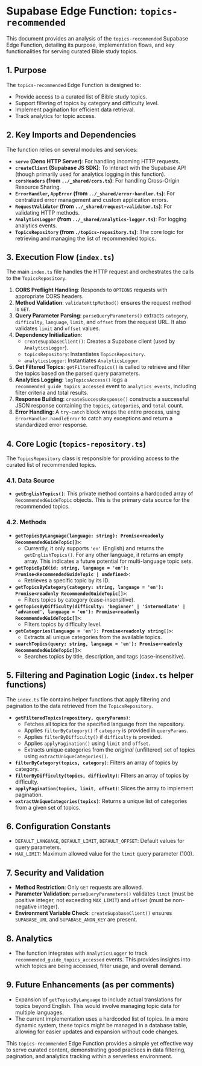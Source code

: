 # Supabase Edge Function: `topics-recommended`

This document provides an analysis of the `topics-recommended` Supabase Edge Function, detailing its purpose, implementation flows, and key functionalities for serving curated Bible study topics.

## 1. Purpose

The `topics-recommended` Edge Function is designed to:

-   Provide access to a curated list of Bible study topics.
-   Support filtering of topics by category and difficulty level.
-   Implement pagination for efficient data retrieval.
-   Track analytics for topic access.

## 2. Key Imports and Dependencies

The function relies on several modules and services:

-   **`serve` (Deno HTTP Server)**: For handling incoming HTTP requests.
-   **`createClient` (Supabase JS SDK)**: To interact with the Supabase API (though primarily used for analytics logging in this function).
-   **`corsHeaders` (from `../_shared/cors.ts`)**: For handling Cross-Origin Resource Sharing.
-   **`ErrorHandler`, `AppError` (from `../_shared/error-handler.ts`)**: For centralized error management and custom application errors.
-   **`RequestValidator` (from `../_shared/request-validator.ts`)**: For validating HTTP methods.
-   **`AnalyticsLogger` (from `../_shared/analytics-logger.ts`)**: For logging analytics events.
-   **`TopicsRepository` (from `./topics-repository.ts`)**: The core logic for retrieving and managing the list of recommended topics.

## 3. Execution Flow (`index.ts`)

The main `index.ts` file handles the HTTP request and orchestrates the calls to the `TopicsRepository`.

1.  **CORS Preflight Handling**: Responds to `OPTIONS` requests with appropriate CORS headers.
2.  **Method Validation**: `validateHttpMethod()` ensures the request method is `GET`.
3.  **Query Parameter Parsing**: `parseQueryParameters()` extracts `category`, `difficulty`, `language`, `limit`, and `offset` from the request URL. It also validates `limit` and `offset` values.
4.  **Dependency Initialization**:
    *   `createSupabaseClient()`: Creates a Supabase client (used by `AnalyticsLogger`).
    *   `topicsRepository`: Instantiates `TopicsRepository`.
    *   `analyticsLogger`: Instantiates `AnalyticsLogger`.
5.  **Get Filtered Topics**: `getFilteredTopics()` is called to retrieve and filter the topics based on the parsed query parameters.
6.  **Analytics Logging**: `logTopicsAccess()` logs a `recommended_guide_topics_accessed` event to `analytics_events`, including filter criteria and total results.
7.  **Response Building**: `createSuccessResponse()` constructs a successful JSON response containing the `topics`, `categories`, and `total` count.
8.  **Error Handling**: A `try-catch` block wraps the entire process, using `ErrorHandler.handleError` to catch any exceptions and return a standardized error response.

## 4. Core Logic (`topics-repository.ts`)

The `TopicsRepository` class is responsible for providing access to the curated list of recommended topics.

### 4.1. Data Source

-   **`getEnglishTopics()`**: This private method contains a hardcoded array of `RecommendedGuideTopic` objects. This is the primary data source for the recommended topics.

### 4.2. Methods

-   **`getTopicsByLanguage(language: string): Promise<readonly RecommendedGuideTopic[]>`**:
    *   Currently, it only supports `'en'` (English) and returns the `getEnglishTopics()`. For any other language, it returns an empty array. This indicates a future potential for multi-language topic sets.
-   **`getTopicById(id: string, language = 'en'): Promise<RecommendedGuideTopic | undefined>`**:
    *   Retrieves a specific topic by its ID.
-   **`getTopicsByCategory(category: string, language = 'en'): Promise<readonly RecommendedGuideTopic[]>`**:
    *   Filters topics by category (case-insensitive).
-   **`getTopicsByDifficulty(difficulty: 'beginner' | 'intermediate' | 'advanced', language = 'en'): Promise<readonly RecommendedGuideTopic[]>`**:
    *   Filters topics by difficulty level.
-   **`getCategories(language = 'en'): Promise<readonly string[]>`**:
    *   Extracts all unique categories from the available topics.
-   **`searchTopics(query: string, language = 'en'): Promise<readonly RecommendedGuideTopic[]>`**:
    *   Searches topics by title, description, and tags (case-insensitive).

## 5. Filtering and Pagination Logic (`index.ts` helper functions)

The `index.ts` file contains helper functions that apply filtering and pagination to the data retrieved from the `TopicsRepository`.

-   **`getFilteredTopics(repository, queryParams)`**:
    *   Fetches all topics for the specified language from the repository.
    *   Applies `filterByCategory()` if `category` is provided in `queryParams`.
    *   Applies `filterByDifficulty()` if `difficulty` is provided.
    *   Applies `applyPagination()` using `limit` and `offset`.
    *   Extracts unique categories from the *original* (unfiltered) set of topics using `extractUniqueCategories()`.
-   **`filterByCategory(topics, category)`**: Filters an array of topics by category.
-   **`filterByDifficulty(topics, difficulty)`**: Filters an array of topics by difficulty.
-   **`applyPagination(topics, limit, offset)`**: Slices the array to implement pagination.
-   **`extractUniqueCategories(topics)`**: Returns a unique list of categories from a given set of topics.

## 6. Configuration Constants

-   `DEFAULT_LANGUAGE`, `DEFAULT_LIMIT`, `DEFAULT_OFFSET`: Default values for query parameters.
-   `MAX_LIMIT`: Maximum allowed value for the `limit` query parameter (100).

## 7. Security and Validation

-   **Method Restriction**: Only `GET` requests are allowed.
-   **Parameter Validation**: `parseQueryParameters()` validates `limit` (must be positive integer, not exceeding `MAX_LIMIT`) and `offset` (must be non-negative integer).
-   **Environment Variable Check**: `createSupabaseClient()` ensures `SUPABASE_URL` and `SUPABASE_ANON_KEY` are present.

## 8. Analytics

-   The function integrates with `AnalyticsLogger` to track `recommended_guide_topics_accessed` events. This provides insights into which topics are being accessed, filter usage, and overall demand.

## 9. Future Enhancements (as per comments)

-   Expansion of `getTopicsByLanguage` to include actual translations for topics beyond English. This would involve managing topic data for multiple languages.
-   The current implementation uses a hardcoded list of topics. In a more dynamic system, these topics might be managed in a database table, allowing for easier updates and expansion without code changes.

This `topics-recommended` Edge Function provides a simple yet effective way to serve curated content, demonstrating good practices in data filtering, pagination, and analytics tracking within a serverless environment.
